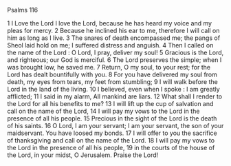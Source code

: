Psalms 116

1	I Love the Lord I love the Lord, because he has heard my voice and my pleas for mercy.
2	Because he inclined his ear to me, therefore I will call on him as long as I live.
3	The snares of death encompassed me; the pangs of Sheol laid hold on me; I suffered distress and anguish.
4	Then I called on the name of the Lord : O Lord, I pray, deliver my soul!
5	Gracious is the Lord, and righteous; our God is merciful.
6	The Lord preserves the simple; when I was brought low, he saved me.
7	Return, O my soul, to your rest; for the Lord has dealt bountifully with you.
8	For you have delivered my soul from death, my eyes from tears, my feet from stumbling;
9	I will walk before the Lord in the land of the living.
10	I believed, even when I spoke : I am greatly afflicted;
11	I said in my alarm, All mankind are liars.
12	What shall I render to the Lord for all his benefits to me?
13	I will lift up the cup of salvation and call on the name of the Lord,
14	I will pay my vows to the Lord in the presence of all his people.
15	Precious in the sight of the Lord is the death of his saints.
16	O Lord, I am your servant; I am your servant, the son of your maidservant. You have loosed my bonds.
17	I will offer to you the sacrifice of thanksgiving and call on the name of the Lord.
18	I will pay my vows to the Lord in the presence of all his people,
19	in the courts of the house of the Lord, in your midst, O Jerusalem. Praise the Lord!

